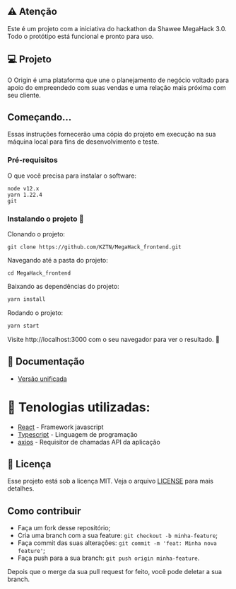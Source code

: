 ## ⚠️ Atenção

 Este é um projeto com a iniciativa do hackathon da Shawee MegaHack 3.0. Todo o protótipo está funcional e pronto para uso.

## 💻 Projeto

O Origin é uma plataforma que une o planejamento de negócio voltado para apoio do empreendedo com suas vendas e uma relação mais próxima com seu cliente.

## Começando...
Essas instruções fornecerão uma cópia do projeto em execução na sua máquina local para fins de desenvolvimento e teste.

### Pré-requisitos
O que você precisa para instalar o software:

```
node v12.x
yarn 1.22.4
git
```

### Instalando o projeto 🚀
Clonando o projeto:

```
git clone https://github.com/KZTN/MegaHack_frontend.git
```

Navegando até a pasta do projeto:

```
cd MegaHack_frontend
```

Baixando as dependências do projeto:

```bash
yarn install
```

Rodando o projeto:

```bash
yarn start
```


Visite http://localhost:3000 com o seu navegador para ver o resultado. 🎉


## 📄 Documentação 
<ul>
   <li><a href="https://ogirin-docs.vercel.app/" target="_blank">Versão unificada</a></li>
</ul>


# 🧪 Tenologias utilizadas: 

 - [React](https://reactjs.org/docs/getting-started.html) - Framework javascript
 - [Typescript](https://devdocs.io/javascript/) - Linguagem de programação
 - [axios](https://github.com/badunk/multer-s3#readme) - Requisitor de chamadas API da aplicação


## :memo: Licença

Esse projeto está sob a licença MIT. Veja o arquivo [LICENSE](LICENSE.md) para mais detalhes.

## Como contribuir

- Faça um fork desse repositório;
- Cria uma branch com a sua feature: `git checkout -b minha-feature`;
- Faça commit das suas alterações: `git commit -m 'feat: Minha nova feature'`;
- Faça push para a sua branch: `git push origin minha-feature`.

Depois que o merge da sua pull request for feito, você pode deletar a sua branch.
